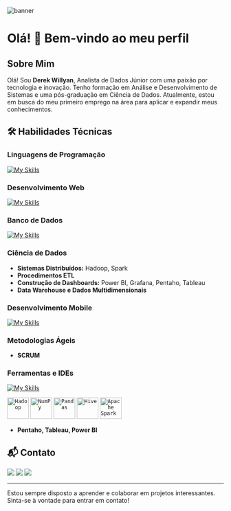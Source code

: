 ![banner](https://github.com/user-attachments/assets/6da28f26-5e29-484c-a413-50247d1f6e45)
# Olá! 👋 Bem-vindo ao meu perfil

## Sobre Mim
Olá! Sou **Derek Willyan**, Analista de Dados Júnior com uma paixão por tecnologia e inovação. Tenho formação em Análise e Desenvolvimento de Sistemas e uma pós-graduação em Ciência de Dados. Atualmente, estou em busca do meu primeiro emprego na área para aplicar e expandir meus conhecimentos.

## 🛠️ Habilidades Técnicas

### Linguagens de Programação
[![My Skills](https://skillicons.dev/icons?i=python,java,c,cs,scala)](https://skillicons.dev)


### Desenvolvimento Web
[![My Skills](https://skillicons.dev/icons?i=html,javascript,css,bootstrap,php,django,asp)](https://skillicons.dev)

### Banco de Dados
[![My Skills](https://skillicons.dev/icons?i=sqlite,mysql,postgresql,mongodb)](https://skillicons.dev)

### Ciência de Dados
- **Sistemas Distribuídos:** Hadoop, Spark
- **Procedimentos ETL**
- **Construção de Dashboards:** Power BI, Grafana, Pentaho, Tableau
- **Data Warehouse e Dados Multidimensionais**

### Desenvolvimento Mobile
[![My Skills](https://skillicons.dev/icons?i=react,nodejs,express)](https://skillicons.dev)

### Metodologias Ágeis
- **SCRUM**

### Ferramentas e IDEs
[![My Skills](https://skillicons.dev/icons?i=github,webstorm,idea,pycharm,grafana)](https://skillicons.dev)

<code><img width="50" src="https://github.com/marwin1991/profile-technology-icons/assets/136815194/c7f2fa08-bb92-4898-a73e-b206be6bd573" alt="Hadoop" title="Hadoop"/></code>
<code><img width="50" src="https://github.com/marwin1991/profile-technology-icons/assets/76012086/4ec200c2-acdf-4c42-b419-cd49cba3d09f" alt="NumPy" title="NumPy"/></code>
<code><img width="50" src="https://github.com/marwin1991/profile-technology-icons/assets/76012086/24b02d77-2f28-43c7-b5d6-e15e3395851b" alt="Pandas" title="Pandas"/></code>
<code><img width="50" src="https://github.com/marwin1991/profile-technology-icons/assets/136815194/ef235485-5e32-4d25-8c49-5dbe77e50f3e" alt="Hive" title="Hive"/></code>
<code><img width="50" src="https://user-images.githubusercontent.com/25181517/184357834-eba1eee1-6074-4b9c-8ed3-5373868096cc.png" alt="Apache Spark" title="Apache Spark"/></code>

- **Pentaho, Tableau, Power BI**

## 📬 Contato
<a href="willyanderek@gmail.com" alt="Gmail">
<img src="https://img.shields.io/badge/-Gmail-FF0000?style=flat-square&labelColor=FF0000&logo=gmail&logoColor=white&link=willyanderek@gmail.com" /></a>
<a href="https://www.linkedin.com/in/derekwillyandev/" alt="LinkedIn">
<img src="https://img.shields.io/badge/-Linkedin-0e76a8?style=flat-square&logo=Linkedin&logoColor=white&link=https://www.linkedin.com/in/derekwillyandev/" /></a>
<a href="https://www.instagram.com/derekwillyan17/" alt="Instagram">
<img src="https://img.shields.io/badge/-Instagram-DF0174?style=flat-square&labelColor=DF0174&logo=instagram&logoColor=white&link=https://www.instagram.com/derekwillyan17/"/></a>

----
Estou sempre disposto a aprender e colaborar em projetos interessantes. Sinta-se à vontade para entrar em contato!
